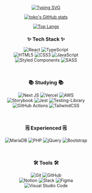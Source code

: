 <!--타이틀 부분-->
<div align="center">

  [![Typing SVG](https://readme-typing-svg.demolab.com?font=Fira+Code&duration=3000&pause=1500&center=true&vCenter=true&random=false&width=435&lines=Welocome+to+toko's+GitHub)](https://git.io/typing-svg)
  
</div>

<div align='center'>

  [![toko's GitHub stats](https://github-readme-stats.vercel.app/api?username=aaaz425&hide=stars&show_icons=true&theme=dracula&count_private=true)](https://github.com/anuraghazra/github-readme-stats)  
  
  [![Top Langs](https://github-readme-stats.vercel.app/api/top-langs/?username=aaaz425&layout=compact&theme=dracula)](https://github.com/anuraghazra/github-readme-stats)

</div>

<!--내용 부분-->
<h3 align="center">✨ Tech Stack ✨</h3>
<div align="center">
  
  ![React](https://img.shields.io/badge/react-%2320232a.svg?style=for-the-badge&logo=react&logoColor=%2361DAFB)
  ![TypeScript](https://img.shields.io/badge/typescript-%23007ACC.svg?style=for-the-badge&logo=typescript&logoColor=white)  
  ![HTML5](https://img.shields.io/badge/html5-%23E34F26.svg?style=for-the-badge&logo=html5&logoColor=white)
  ![CSS3](https://img.shields.io/badge/css3-%231572B6.svg?style=for-the-badge&logo=css3&logoColor=white)
  ![JavaScript](https://img.shields.io/badge/javascript-%23323330.svg?style=for-the-badge&logo=javascript&logoColor=%23F7DF1E)  
  ![Styled Components](https://img.shields.io/badge/styled--components-DB7093?style=for-the-badge&logo=styled-components&logoColor=white)
  ![SASS](https://img.shields.io/badge/SASS-hotpink.svg?style=for-the-badge&logo=SASS&logoColor=white)

</div>

<br>

<h3 align="center">📚 Studying 📚</h3>
<div align="center">

  ![Next JS](https://img.shields.io/badge/Next-black?style=for-the-badge&logo=next.js&logoColor=white)
  ![Vercel](https://img.shields.io/badge/vercel-%23000000.svg?style=for-the-badge&logo=vercel&logoColor=white)
  ![AWS](https://img.shields.io/badge/AWS-%23FF9900.svg?style=for-the-badge&logo=amazon-aws&logoColor=white)  
  ![Storybook](https://img.shields.io/badge/-Storybook-FF4785?style=for-the-badge&logo=storybook&logoColor=white)
  ![Jest](https://img.shields.io/badge/-jest-%23C21325?style=for-the-badge&logo=jest&logoColor=white)
  ![Testing-Library](https://img.shields.io/badge/-TestingLibrary-%23E33332?style=for-the-badge&logo=testing-library&logoColor=white)  
  ![GitHub Actions](https://img.shields.io/badge/github%20actions-%232671E5.svg?style=for-the-badge&logo=githubactions&logoColor=white)
  ![TailwindCSS](https://img.shields.io/badge/tailwindcss-%2338B2AC.svg?style=for-the-badge&logo=tailwind-css&logoColor=white)
  
</div>

<br>

<h3 align="center">🗒️ Experienced 🗒️</h3>
<div align="center">

  ![MariaDB](https://img.shields.io/badge/MariaDB-003545?style=for-the-badge&logo=mariadb&logoColor=white)
  ![PHP](https://img.shields.io/badge/php-%23777BB4.svg?style=for-the-badge&logo=php&logoColor=white)
  ![jQuery](https://img.shields.io/badge/jquery-%230769AD.svg?style=for-the-badge&logo=jquery&logoColor=white)
  ![Bootstrap](https://img.shields.io/badge/bootstrap-%238511FA.svg?style=for-the-badge&logo=bootstrap&logoColor=white)
  
</div>

<br>

<h3 align="center">🛠 Tools 🛠</h3>
<div align="center">
  
  ![Git](https://img.shields.io/badge/git-%23F05033.svg?style=for-the-badge&logo=git&logoColor=white)
  ![GitHub](https://img.shields.io/badge/github-%23121011.svg?style=for-the-badge&logo=github&logoColor=white)  
  ![Notion](https://img.shields.io/badge/Notion-%23000000.svg?style=for-the-badge&logo=notion&logoColor=white)
  ![Slack](https://img.shields.io/badge/Slack-4A154B?style=for-the-badge&logo=slack&logoColor=white)
  ![Figma](https://img.shields.io/badge/figma-%23F24E1E.svg?style=for-the-badge&logo=figma&logoColor=white)  
  ![Visual Studio Code](https://img.shields.io/badge/Visual%20Studio%20Code-0078d7.svg?style=for-the-badge&logo=visual-studio-code&logoColor=white)
  
</div>
